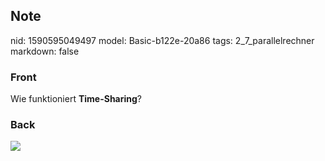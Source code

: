 ## Note
nid: 1590595049497
model: Basic-b122e-20a86
tags: 2_7_parallelrechner
markdown: false

### Front
Wie funktioniert <b>Time-Sharing</b>?

### Back
<img src="paste-93edb65a24086f1fddd8c9432b95722659c87b94.jpg">

